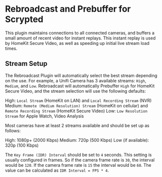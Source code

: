 # Rebroadcast and Prebuffer for Scrypted

This plugin maintains connections to all connected cameras, and buffers a small amount of recent video for instant replays. This instant replay is used by HomeKit Secure Video, as well as speeding up initial live stream load times.

## Stream Setup

The Rebroadcast Plugin will automatically select the best stream depending on the use. For example, a Unifi Camera has 3 available streams: `High`, `Medium`, and `Low`. Rebroadcast will automatically Prebuffer `High` for HomeKit Secure Video, and the stream selection will use the following defaults:

High: `Local Stream` (HomeKit on LAN) and `Local Recording Stream` (NVR)
Medium: `Remote (Medium Resolution) Stream` (HomeKit on cellular) and `Remote Recording Stream` (HomeKit Secure Video)
Low: `Low Resolution Stream` for Apple Watch, Video Analysis

Most cameras have at least 2 streams available and should be set up as follows:

High: 1080p+ (2000 Kbps)
Medium: 720p (500 Kbps)
Low (if available): 320p (100 Kbps)

The `Key Frame (IDR) Interval` should be set to `4` seconds. This setting is usually configured in frames. So if the camera frame rate is `30`, the interval would be `120`. If the camera frame rate is `15` the interval would be `60`. The value can be calculated as `IDR Interval = FPS * 4`.
